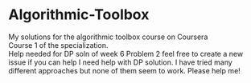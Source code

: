 # Algorithmic-Toolbox
My solutions for the algorithmic toolbox course on Coursera<br>
Course 1 of the specialization.<br>
Help needed for DP soln of week 6 Problem 2 feel free to create a new issue if you can help
I need help with DP solution.
I have tried many different approaches but none of them seem to work. Please help me!
